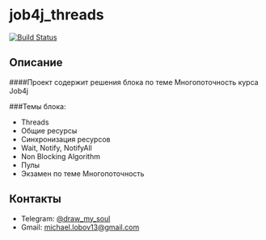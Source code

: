 # job4j_threads
[![Build Status](https://app.travis-ci.com/DrawMySoul/job4j_threads.svg?branch=master)](https://app.travis-ci.com/DrawMySoul/job4j_threads)

## Описание

####Проект содержит решения блока по теме Многопоточность курса Job4j

###Темы блока:
* Threads
* Общие ресурсы
* Синхронизация ресурсов
* Wait, Notify, NotifyAll
* Non Blocking Algorithm
* Пулы
* Экзамен по теме Многопоточность

## Контакты 
* Telegram: [@draw_my_soul](https://t.me/draw_my_soul) 
* Gmail: michael.lobov13@gmail.com
